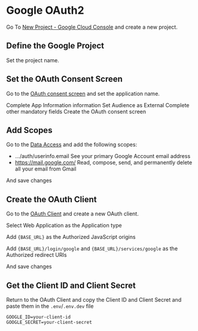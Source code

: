 # Google OAuth2

Go To [New Project - Google Cloud Console](https://console.cloud.google.com/projectcreate) and create a new project.

## Define the Google Project

Set the project name.

## Set the OAuth Consent Screen
Go to the [OAuth consent screen](https://console.cloud.google.com/auth/overview/create) and set the application name.

Complete App Information  information
Set Audience as External
Complete other mandatory fields
Create the OAuth consent screen

## Add Scopes
Go to the [Data Access](https://console.cloud.google.com/auth/scopes) and add the following scopes:

- .../auth/userinfo.email     See your primary Google Account email address
- https://mail.google.com/	Read, compose, send, and permanently delete all your email from Gmail

And save changes

## Create the OAuth Client
Go to the [OAuth Client](https://console.cloud.google.com/auth/clients/create) and create a new OAuth client.

Select Web Application as the Application type

Add `{BASE_URL}` as the Authorized JavaScript origins

Add `{BASE_URL}/login/google` and `{BASE_URL}/services/google` as the Authorized redirect URIs

And save changes

## Get the Client ID and Client Secret
Return to the OAuth Client and copy the Client ID and Client Secret and paste them in the `.env`/`.env.dev` file

```env
GOOGLE_ID=your-client-id
GOOGLE_SECRET=your-client-secret
```
